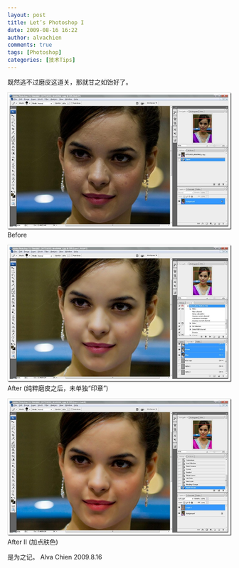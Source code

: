 ```yaml
---
layout: post
title: Let’s Photoshop I
date: 2009-08-16 16:22
author: alvachien
comments: true
tags: [Photoshop]
categories: [技术Tips]
---
```

既然逃不过磨皮这道关，那就甘之如饴好了。

![PS_1](/assets/uploads/2010/10/PS_1.jpg)
Before

![PS_2](/assets/uploads/2010/10/PS_2.jpg)
After (纯粹磨皮之后，未单独“印章”)

![PS_3](/assets/uploads/2010/10/PS_3.jpg)
After II (加点肤色)

是为之记。
Alva Chien
2009.8.16
